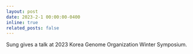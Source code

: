 ```yaml
---
layout: post
date: 2023-2-1 00:00:00-0400
inline: true
related_posts: false
---
```


Sung gives a talk at 2023 Korea Genome Organization Winter Symposium.
